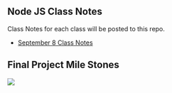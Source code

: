 ## Node JS Class Notes

Class Notes for each class will be posted to this repo. 

- [September 8 Class Notes](https://github.com/aria-mdr/Sep8-Class-Notes/tree/main/Sep-8)


## Final Project Mile Stones 
![](https://github.com/aria-mdr/Sep8-Class-Notes/blob/main/Project-Deadlines.png)
